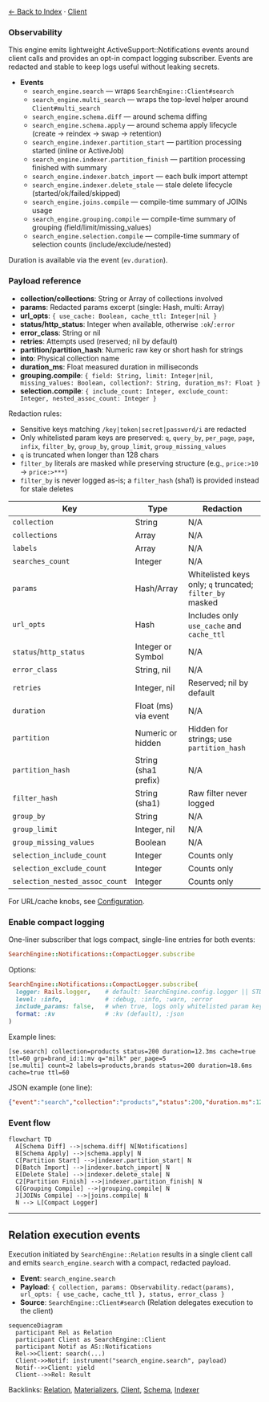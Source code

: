 [← Back to Index](./index.md) · [Client](./client.md)

### Observability

This engine emits lightweight ActiveSupport::Notifications events around client calls and provides an opt-in compact logging subscriber. Events are redacted and stable to keep logs useful without leaking secrets.

- **Events**
  - `search_engine.search` — wraps `SearchEngine::Client#search`
  - `search_engine.multi_search` — wraps the top-level helper around `Client#multi_search`
  - `search_engine.schema.diff` — around schema diffing
  - `search_engine.schema.apply` — around schema apply lifecycle (create → reindex → swap → retention)
  - `search_engine.indexer.partition_start` — partition processing started (inline or ActiveJob)
  - `search_engine.indexer.partition_finish` — partition processing finished with summary
  - `search_engine.indexer.batch_import` — each bulk import attempt
  - `search_engine.indexer.delete_stale` — stale delete lifecycle (started/ok/failed/skipped)
  - `search_engine.joins.compile` — compile-time summary of JOINs usage
  - `search_engine.grouping.compile` — compile-time summary of grouping (field/limit/missing_values)
  - `search_engine.selection.compile` — compile-time summary of selection counts (include/exclude/nested)

Duration is available via the event (`ev.duration`).

### Payload reference

- **collection/collections**: String or Array<String> of collections involved
- **params**: Redacted params excerpt (single: Hash, multi: Array<Hash>)
- **url_opts**: `{ use_cache: Boolean, cache_ttl: Integer|nil }`
- **status/http_status**: Integer when available, otherwise `:ok`/`:error`
- **error_class**: String or nil
- **retries**: Attempts used (reserved; nil by default)
- **partition/partition_hash**: Numeric raw key or short hash for strings
- **into**: Physical collection name
- **duration_ms**: Float measured duration in milliseconds
- **grouping.compile**: `{ field: String, limit: Integer|nil, missing_values: Boolean, collection?: String, duration_ms?: Float }`
- **selection.compile**: `{ include_count: Integer, exclude_count: Integer, nested_assoc_count: Integer }`

Redaction rules:
- Sensitive keys matching `/key|token|secret|password/i` are redacted
- Only whitelisted param keys are preserved: `q`, `query_by`, `per_page`, `page`, `infix`, `filter_by`, `group_by`, `group_limit`, `group_missing_values`
- `q` is truncated when longer than 128 chars
- `filter_by` literals are masked while preserving structure (e.g., `price:>10` → `price:>***`)
- `filter_by` is never logged as-is; a `filter_hash` (sha1) is provided instead for stale deletes

| Key            | Type                 | Redaction |
|----------------|----------------------|-----------|
| `collection`   | String               | N/A |
| `collections`  | Array<String>        | N/A |
| `labels`       | Array<String>        | N/A |
| `searches_count` | Integer            | N/A |
| `params`       | Hash/Array<Hash>     | Whitelisted keys only; `q` truncated; `filter_by` masked |
| `url_opts`     | Hash                 | Includes only `use_cache` and `cache_ttl` |
| `status`/`http_status` | Integer or Symbol | N/A |
| `error_class`  | String, nil          | N/A |
| `retries`      | Integer, nil         | Reserved; nil by default |
| `duration`     | Float (ms) via event | N/A |
| `partition`    | Numeric or hidden    | Hidden for strings; use `partition_hash` |
| `partition_hash` | String (sha1 prefix) | N/A |
| `filter_hash`  | String (sha1)        | Raw filter never logged |
| `group_by`     | String               | N/A |
| `group_limit`  | Integer, nil         | N/A |
| `group_missing_values` | Boolean      | N/A |
| `selection_include_count` | Integer   | Counts only |
| `selection_exclude_count` | Integer   | Counts only |
| `selection_nested_assoc_count` | Integer | Counts only |

For URL/cache knobs, see [Configuration](./configuration.md).

### Enable compact logging

One-liner subscriber that logs compact, single-line entries for both events:

```ruby
SearchEngine::Notifications::CompactLogger.subscribe
```

Options:

```ruby
SearchEngine::Notifications::CompactLogger.subscribe(
  logger: Rails.logger,    # default: SearchEngine.config.logger || STDOUT
  level: :info,            # :debug, :info, :warn, :error
  include_params: false,   # when true, logs only whitelisted param keys
  format: :kv              # :kv (default), :json
)
```

Example lines:

```
[se.search] collection=products status=200 duration=12.3ms cache=true ttl=60 grp=brand_id:1:mv q="milk" per_page=5
[se.multi] count=2 labels=products,brands status=200 duration=18.6ms cache=true ttl=60
```

JSON example (one line):

```json
{"event":"search","collection":"products","status":200,"duration.ms":12.3,"cache":true,"ttl":60,"group_by":"brand_id","group_limit":1,"group_missing_values":true}
```

### Event flow

```mermaid
flowchart TD
  A[Schema Diff] -->|schema.diff| N[Notifications]
  B[Schema Apply] -->|schema.apply| N
  C[Partition Start] -->|indexer.partition_start| N
  D[Batch Import] -->|indexer.batch_import| N
  E[Delete Stale] -->|indexer.delete_stale| N
  C2[Partition Finish] -->|indexer.partition_finish| N
  G[Grouping Compile] -->|grouping.compile| N
  J[JOINs Compile] -->|joins.compile| N
  N --> L[Compact Logger]
```

---

## Relation execution events

Execution initiated by `SearchEngine::Relation` results in a single client call and emits `search_engine.search` with a compact, redacted payload.

- **Event**: `search_engine.search`
- **Payload**: `{ collection, params: Observability.redact(params), url_opts: { use_cache, cache_ttl }, status, error_class }`
- **Source**: `SearchEngine::Client#search` (Relation delegates execution to the client)

```mermaid
sequenceDiagram
  participant Rel as Relation
  participant Client as SearchEngine::Client
  participant Notif as AS::Notifications
  Rel->>Client: search(...)
  Client->>Notif: instrument("search_engine.search", payload)
  Notif-->>Client: yield
  Client-->>Rel: Result
```

Backlinks: [Relation](./relation.md), [Materializers](./materializers.md), [Client](./client.md), [Schema](./schema.md), [Indexer](./indexer.md)

